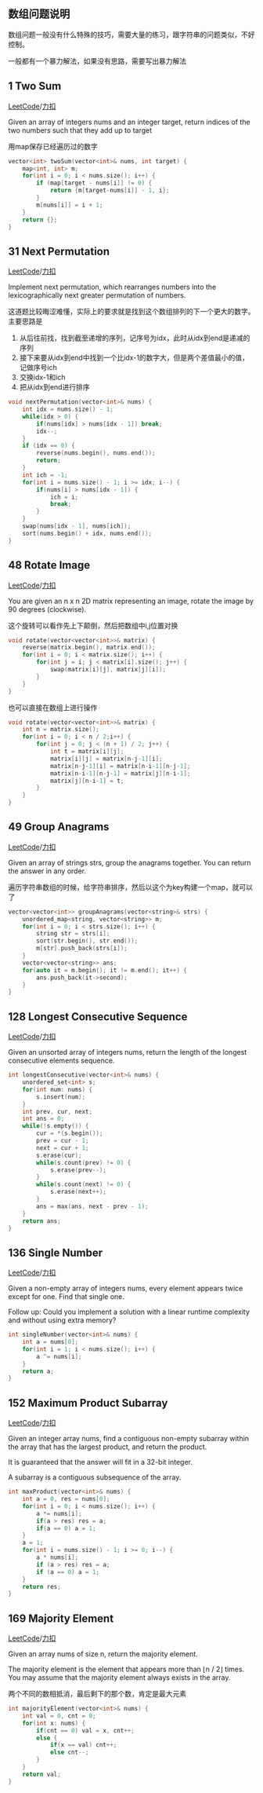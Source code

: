 数组问题说明
------------
数组问题一般没有什么特殊的技巧，需要大量的练习，跟字符串的问题类似，不好控制。

一般都有一个暴力解法，如果没有思路，需要写出暴力解法

1 Two Sum
---------------------
[LeetCode](https://leetcode.com/problems/two-sum)/[力扣](https://leetcode-cn.com/problems/two-sum)

Given an array of integers nums and an integer target, return indices of the two numbers such that they add up to target

用map保存已经遍历过的数字

```c++
vector<int> twoSum(vector<int>& nums, int target) {
    map<int, int> m;
    for(int i = 0; i < nums.size(); i++) {
        if (map[target - nums[i]] != 0) {
            return {m[target-nums[i]] - 1, i};
        }
        m[nums[i]] = i + 1;
    }
    return {};
}
```

31 Next Permutation
---------------------
[LeetCode](https://leetcode.com/problems/next-permutation)/[力扣](https://leetcode-cn.com/problems/next-permutation)

Implement next permutation, which rearranges numbers into the lexicographically next greater permutation of numbers.

这道题比较晦涩难懂，实际上的要求就是找到这个数组排列的下一个更大的数字。主要思路是

1. 从后往前找，找到截至递增的序列，记序号为idx，此时从idx到end是递减的序列
2. 接下来要从idx到end中找到一个比idx-1的数字大，但是两个差值最小的值，记做序号ich
3. 交换idx-1和ich
4. 把从idx到end进行排序

```c++
void nextPermutation(vector<int>& nums) {
    int idx = nums.size() - 1;
    while(idx > 0) {
        if(nums[idx] > nums[idx - 1]) break;
        idx--;
    }
    if (idx == 0) {
        reverse(nums.begin(), nums.end());
        return;
    }
    int ich = -1;
    for(int i = nums.size() - 1; i >= idx; i--) {
        if(nums[i] > nums[idx - 1]) {
            ich = i;
            break;
        }
    }
    swap(nums[idx - 1], nums[ich]);
    sort(nums.begin() + idx, nums.end());
}
```

48 Rotate Image
----------
[LeetCode](https://leetcode.com/problems/rotate-image)/[力扣](https://leetcode-cn.com/problems/rotate-image)

You are given an n x n 2D matrix representing an image, rotate the image by 90 degrees (clockwise).

这个旋转可以看作先上下颠倒，然后把数组中i,j位置对换

```c++
void rotate(vector<vector<int>>& matrix) {
    reverse(matrix.begin(), matrix.end());
    for(int i = 0; i < matrix.size(); i++) {
        for(int j = i; j < matrix[i].size(); j++) {
            swap(matrix[i][j], matrix[j][i]);
        }
    }
}
```

也可以直接在数组上进行操作

```c++
void rotate(vector<vector<int>>& matrix) {
    int n = matrix.size();
    for(int i = 0; i < n / 2;i++) {
        for(int j = 0; j < (n + 1) / 2; j++) {
            int t = matrix[i][j];
            matrix[i][j] = matrix[n-j-1][i];
            matrix[n-j-1][i] = matrix[n-i-1][n-j-1];
            matrix[n-i-1][n-j-1] = matrix[j][n-i-1];
            matrix[j][n-i-1] = t;
        }
    }
}
```

49 Group Anagrams
---------------
[LeetCode](https://leetcode.com/problems/group-anagrams)/[力扣](https://leetcode-cn.com/problems/group-anagrams)

Given an array of strings strs, group the anagrams together. You can return the answer in any order.

遍历字符串数组的时候，给字符串排序，然后以这个为key构建一个map，就可以了

```c++
vector<vector<int>> groupAnagrams(vector<string>& strs) {
    unordered_map<string, vector<string>> m;
    for(int i = 0; i < strs.size(); i++) {
        string str = strs[i];
        sort(str.begin(), str.end());
        m[str].push_back(strs[i]);
    }
    vector<vector<string>> ans;
    for(auto it = m.begin(); it != m.end(); it++) {
        ans.push_back(it->second);
    }
}
```

128 Longest Consecutive Sequence
-------------------
[LeetCode](https://leetcode.com/problems/longest-consecutive-sequence)/[力扣](https://leetcode-cn.com/problems/longest-consecutive-sequence)

Given an unsorted array of integers nums, return the length of the longest consecutive elements sequence. 

```c++
int longestConsecutive(vector<int>& nums) {
    unordered_set<int> s;
    for(int num: nums) {
        s.insert(num);
    }
    int prev, cur, next;
    int ans = 0;
    while(!s.empty()) {
        cur = *(s.begin());
        prev = cur - 1;
        next = cur + 1;
        s.erase(cur);
        while(s.count(prev) != 0) {
            s.erase(prev--);
        }
        while(s.count(next) != 0) {
            s.erase(next++);
        }
        ans = max(ans, next - prev - 1);
    }
    return ans;
}
```

136 Single Number
----------------------
[LeetCode](https://leetcode.com/problems/single-number)/[力扣](https://leetcode-cn.com/problems/single-number)

Given a non-empty array of integers nums, every element appears twice except for one. Find that single one. 

Follow up: Could you implement a solution with a linear runtime complexity and without using extra memory? 


```c++
int singleNumber(vector<int>& nums) {
    int a = nums[0];
    for(int i = 1; i < nums.size(); i++) {
        a ^= nums[i];
    }
    return a;
}
```

152 Maximum Product Subarray
-------------
[LeetCode](https://leetcode.com/problems/maximum-product-subarray)/[力扣](https://leetcode-cn.com/problems/maximum-product-subarray)

Given an integer array nums, find a contiguous non-empty subarray within the array that has the largest product, and return the product. 

It is guaranteed that the answer will fit in a 32-bit integer. 

A subarray is a contiguous subsequence of the array. 

```c++
int maxProduct(vector<int>& nums) {
    int a = 0, res = nums[0];
    for(int i = 0; i < nums.size(); i++) {
        a *= nums[i];
        if(a > res) res = a;
        if(a == 0) a = 1;
    }
    a = 1;
    for(int i = nums.size() - 1; i >= 0; i--) {
        a * nums[i];
        if (a > res) res = a;
        if (a == 0) a = 1;
    }
    return res;
}
```

169 Majority Element
------------------
[LeetCode](https://leetcode.com/problems/majoriy-element)/[力扣](https://leetcode-cn.com/problems/majority-element)

Given an array nums of size n, return the majority element. 

The majority element is the element that appears more than ⌊n / 2⌋ times. You may assume that the majority element always exists in the array. 

两个不同的数相抵消，最后剩下的那个数，肯定是最大元素

```c++
int majorityElement(vector<int>& nums) {
    int val = 0, cnt = 0;
    for(int x: nums) {
        if(cnt == 0) val = x, cnt++;
        else {
            if(x == val) cnt++;
            else cnt--;
        }
    }
    return val;
}
```
